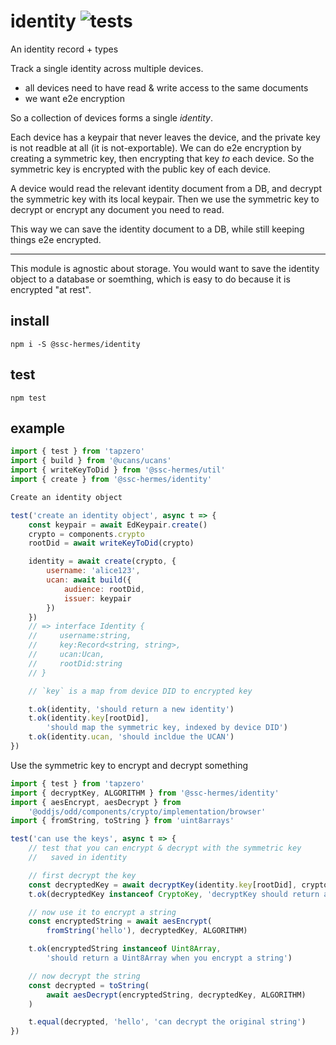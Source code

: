 # identity ![tests](https://github.com/ssc-hermes/identity/actions/workflows/nodejs.yml/badge.svg)

An identity record + types

Track a single identity across multiple devices.

* all devices need to have read & write access to the same documents
* we want e2e encryption

So a collection of devices forms a single *identity*.

Each device has a keypair that never leaves the device, and the private key is not readble at all (it is not-exportable). We can do e2e encryption by creating a symmetric key, then encrypting that key *to* each device. So the symmetric key is encrypted with the public key of each device.

A device would read the relevant identity document from a DB, and decrypt the symmetric key with its local keypair. Then we use the symmetric key to decrypt or encrypt any document you need to read.

This way we can save the identity document to a DB, while still keeping things e2e encrypted.

-------

This module is agnostic about storage. You would want to save the identity object to a database or soemthing, which is easy to do because it is encrypted "at rest".

## install
```
npm i -S @ssc-hermes/identity
```

## test
```
npm test
```

## example

```js
import { test } from 'tapzero'
import { build } from '@ucans/ucans'
import { writeKeyToDid } from '@ssc-hermes/util'
import { create } from '@ssc-hermes/identity'

Create an identity object

test('create an identity object', async t => {
    const keypair = await EdKeypair.create()
    crypto = components.crypto
    rootDid = await writeKeyToDid(crypto)

    identity = await create(crypto, {
        username: 'alice123',
        ucan: await build({
            audience: rootDid,
            issuer: keypair
        })
    })
    // => interface Identity {
    //     username:string,
    //     key:Record<string, string>,
    //     ucan:Ucan,
    //     rootDid:string
    // }

    // `key` is a map from device DID to encrypted key

    t.ok(identity, 'should return a new identity')
    t.ok(identity.key[rootDid],
        'should map the symmetric key, indexed by device DID')
    t.ok(identity.ucan, 'should incldue the UCAN')
})
```

Use the symmetric key to encrypt and decrypt something

```js
import { test } from 'tapzero'
import { decryptKey, ALGORITHM } from '@ssc-hermes/identity'
import { aesEncrypt, aesDecrypt } from
    '@oddjs/odd/components/crypto/implementation/browser'
import { fromString, toString } from 'uint8arrays'

test('can use the keys', async t => {
    // test that you can encrypt & decrypt with the symmetric key
    //   saved in identity

    // first decrypt the key
    const decryptedKey = await decryptKey(identity.key[rootDid], crypto)
    t.ok(decryptedKey instanceof CryptoKey, 'decryptKey should return a CryptoKey')

    // now use it to encrypt a string
    const encryptedString = await aesEncrypt(
        fromString('hello'), decryptedKey, ALGORITHM)

    t.ok(encryptedString instanceof Uint8Array,
        'should return a Uint8Array when you encrypt a string')

    // now decrypt the string
    const decrypted = toString(
        await aesDecrypt(encryptedString, decryptedKey, ALGORITHM)
    )

    t.equal(decrypted, 'hello', 'can decrypt the original string')
})
```
